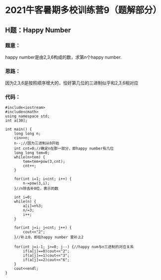 # 2021牛客暑期多校训练营9（题解部分）

## H题：Happy Number
### 题意：
happy number是由2,3,6构成的数，求第n个happy number.
### 思路：
因为2,3,6是按照顺序增大的，恰好第几位的三进制似乎和2,3,6相对应

### 代码：
```
#include<iostream>
#include<cmath>
using namespace std;
int a[30];

int main() {
	long long n;
	cin>>n;
    n--;//因为三进制从0开始
	int cnt=0;//确定n在那一部分，即happy number有几位
	long long tem=0;
	while(n>tem) {
		tem=tem+pow(3,cnt);
		cnt++;
	}

	for(int i=1; i<cnt; i++) {
		n-=pow(3,i);
	}//n除去补0位，表示的数

	int i=0;
	while(n) {
		a[i]=n%3;
		n/=3;
		i++;
	}

	for(int j=i; j<cnt; j++) {
		cout<<"2";
	}//补上0，即在happy number 里补上2

	for(int j=i-1; j>=0; j--) {//happy num与n三进制的对应关系
		if(a[j]==0)cout<<"2";
		if(a[j]==1)cout<<"3";
		if(a[j]==2)cout<<"6";
	}
	cout<<endl;
}
```
